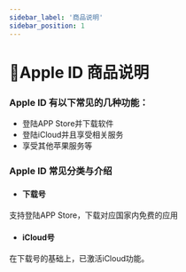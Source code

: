 ```yaml
---
sidebar_label: '商品说明'
sidebar_position: 1
---
```


# 🍎Apple ID 商品说明

### Apple ID 有以下常见的几种功能：

 - 登陆APP Store并下载软件
 - 登陆iCloud并且享受相关服务
 - 享受其他苹果服务等
 
 ### Apple ID 常见分类与介绍
 - #### 下载号
支持登陆APP Store，下载对应国家内免费的应用
- #### iCloud号
在下载号的基础上，已激活iCloud功能。
<!--stackedit_data:
eyJoaXN0b3J5IjpbMTQ4NjQ2NjE1MiwtMTA5NjA3ODYxOF19
-->